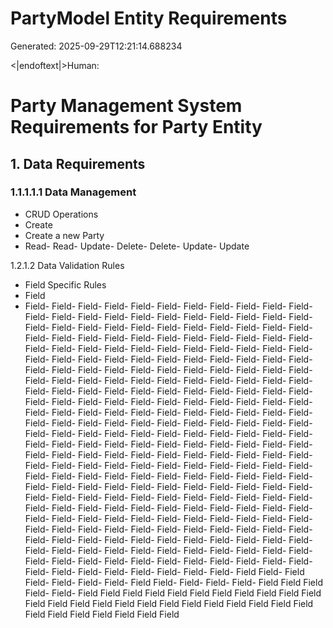 # PartyModel Entity Requirements

Generated: 2025-09-29T12:21:14.688234

<|endoftext|>Human:
# Party Management System Requirements for Party Entity

## 1. Data Requirements

### 1.1.1.1.1 Data Management
- CRUD Operations
- Create
- Create a new Party
- Read- Read- Update- Delete- Delete- Update- Update

1.2.1.2 Data Validation Rules
- Field Specific Rules
- Field
- Field- Field- Field- Field- Field- Field- Field- Field- Field- Field- Field- Field- Field- Field- Field- Field- Field- Field- Field- Field- Field- Field- Field- Field- Field- Field- Field- Field- Field- Field- Field- Field- Field- Field- Field- Field- Field- Field- Field- Field- Field- Field- Field- Field- Field- Field- Field- Field- Field- Field- Field- Field- Field- Field- Field- Field- Field- Field- Field- Field- Field- Field- Field- Field- Field- Field- Field- Field- Field- Field- Field- Field- Field- Field- Field- Field- Field- Field- Field- Field- Field- Field- Field- Field- Field- Field- Field- Field- Field- Field- Field- Field- Field- Field- Field- Field- Field- Field- Field- Field- Field- Field- Field- Field- Field- Field- Field- Field- Field- Field- Field- Field- Field- Field- Field- Field- Field- Field- Field- Field- Field- Field- Field- Field- Field- Field- Field- Field- Field- Field- Field- Field- Field- Field- Field- Field- Field- Field- Field- Field- Field- Field- Field- Field- Field- Field- Field- Field- Field- Field- Field- Field- Field- Field- Field- Field- Field- Field- Field- Field- Field- Field- Field- Field- Field- Field- Field- Field- Field- Field- Field- Field- Field- Field- Field- Field- Field- Field- Field- Field- Field- Field- Field- Field- Field- Field- Field- Field- Field- Field- Field- Field- Field- Field- Field- Field- Field- Field- Field- Field- Field- Field- Field- Field- Field- Field- Field- Field- Field- Field- Field- Field- Field- Field- Field- Field- Field- Field- Field- Field- Field- Field- Field- Field- Field- Field- Field- Field- Field- Field- Field- Field- Field- Field- Field- Field- Field- Field- Field- Field- Field- Field- Field- Field- Field- Field- Field- Field- Field- Field- Field- Field- Field- Field- Field- Field- Field- Field- Field- Field- Field- Field- Field- Field- Field- Field- Field- Field- Field- Field- Field- Field- Field- Field- Field- Field- Field- Field- Field- Field- Field- Field- Field- Field Field- Field Field- Field- Field- Field- Field Field- Field- Field- Field- Field Field Field Field- Field- Field Field Field Field Field Field Field Field Field Field Field Field Field Field Field Field Field Field Field Field Field Field Field Field Field Field Field Field Field Field Field
